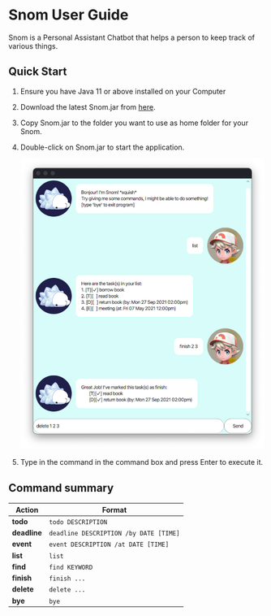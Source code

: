 # Snom User Guide
Snom is a Personal Assistant Chatbot that helps a person to keep track of various things.

## Quick Start
1. Ensure you have Java 11 or above installed on your Computer
2. Download the latest Snom.jar from [here](https://github.com/se-edu/addressbook-level3/releases).
3. Copy Snom.jar to the folder you want to use as home folder for your Snom.
4. Double-click on Snom.jar to start the application. <br>

   ![Ui](docs/Ui.png)
5. Type in the command in the command box and press Enter to execute it.

## Command summary

Action | Format
--------|------------------
**todo** | `todo DESCRIPTION`
**deadline** | `deadline DESCRIPTION /by DATE [TIME]`
**event** | `event DESCRIPTION /at DATE [TIME]`
**list** | `list`
**find** | `find KEYWORD`
**finish** | `finish ...`
**delete** | `delete ...`
**bye** | `bye`